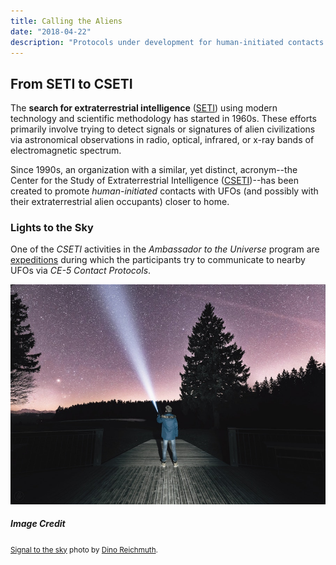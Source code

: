 ```yaml
---
title: Calling the Aliens
date: "2018-04-22"
description: "Protocols under development for human-initiated contacts with UFOs."
---
```


## From SETI to CSETI

The **search for extraterrestrial intelligence** ([SETI](https://en.wikipedia.org/wiki/Search_for_extraterrestrial_intelligence))
using modern technology and scientific methodology has started in 1960s. These efforts primarily involve
trying to detect signals or signatures of alien civilizations via astronomical observations in
radio, optical, infrared, or x-ray bands of electromagnetic spectrum.

Since 1990s, an organization with a similar, yet distinct, acronym--the Center for the Study of
Extraterrestrial Intelligence
([CSETI](https://en.wikipedia.org/wiki/Center_for_the_Study_of_Extraterrestrial_Intelligence))--has been
created to promote *human-initiated* contacts with UFOs (and possibly with their extraterrestrial alien occupants)
closer to home.

### Lights to the Sky

One of the *CSETI* activities in the *Ambassador to the Universe* program are
[expeditions](https://siriusdisclosure.com/expeditions/expeditions-w-dr-greer/) during which
the participants try to communicate to nearby UFOs via *CE-5 Contact Protocols*.

![man with flashlight pointing to night sky](./sky-signal.jpg)

##### Image Credit

<small>[Signal to the sky](https://unsplash.com/photos/t9OGCATN-vg) photo by [Dino Reichmuth](https://unsplash.com/@dinoreichmuth).</small>
